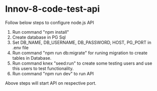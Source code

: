 # Innov-8-code-test-api

Follow below steps to configure node.js API
 1. Run command "npm install"
 2. Create database in PG Sql
 3. Set DB_NAME, DB_USERNAME, DB_PASSWORD, HOST, PG_PORT in .env file
 4. Run command "npm run db:migrate" for runing migration to create tables in Database.
 5. Run command knex "seed:run" to create some testing users and use this users to test functionality.
 6. Run command "npm run dev" to run API

Above steps will start API on respective port.
